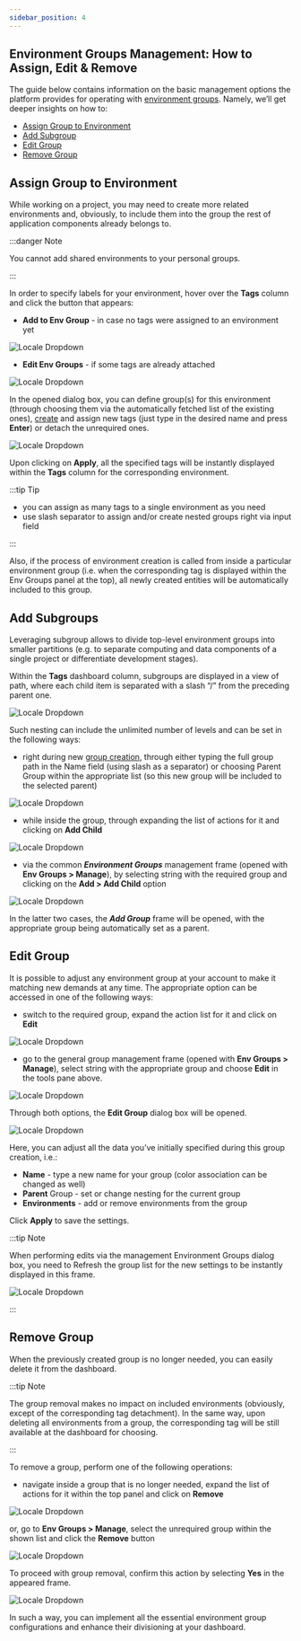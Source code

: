 ```yaml
---
sidebar_position: 4
---
```


## Environment Groups Management: How to Assign, Edit & Remove

The guide below contains information on the basic management options the platform provides for operating with [environment groups](/docs/EnvironmentManagement/Environment%20Groups/Overview). Namely, we’ll get deeper insights on how to:

- [Assign Group to Environment](/docs/EnvironmentManagement/Environment%20Groups/Group%20Management#assign-group-to-environment)
- [Add Subgroup](/docs/EnvironmentManagement/Environment%20Groups/Group%20Management#add-subgroups)
- [Edit Group](/docs/EnvironmentManagement/Environment%20Groups/Group%20Management#edit-group)
- [Remove Group](/docs/EnvironmentManagement/Environment%20Groups/Group%20Management#remove-group)

## Assign Group to Environment

While working on a project, you may need to create more related environments and, obviously, to include them into the group the rest of application components already belongs to.

:::danger Note

You cannot add shared environments to your personal groups.

:::

In order to specify labels for your environment, hover over the **Tags** column and click the button that appears:

- **Add to Env Group** - in case no tags were assigned to an environment yet

<div style={{
    display:'flex',
    justifyContent: 'center',
    margin: '0 0 1rem 0'
}}>

![Locale Dropdown](./img/GroupManagement/01.png)

</div>

- **Edit Env Groups** - if some tags are already attached

<div style={{
    display:'flex',
    justifyContent: 'center',
    margin: '0 0 1rem 0'
}}>

![Locale Dropdown](./img/GroupManagement/02.png)

</div>

In the opened dialog box, you can define group(s) for this environment (through choosing them via the automatically fetched list of the existing ones), [create](/docs/EnvironmentManagement/Environment%20Groups/Group%20Creation) and assign new tags (just type in the desired name and press **Enter**) or detach the unrequired ones.

<div style={{
    display:'flex',
    justifyContent: 'center',
    margin: '0 0 1rem 0'
}}>

![Locale Dropdown](./img/GroupManagement/03.png)

</div>

Upon clicking on **Apply**, all the specified tags will be instantly displayed within the **Tags** column for the corresponding environment.

:::tip Tip

- you can assign as many tags to a single environment as you need
- use slash separator to assign and/or create nested groups right via input field

:::

Also, if the process of environment creation is called from inside a particular environment group (i.e. when the corresponding tag is displayed within the Env Groups panel at the top), all newly created entities will be automatically included to this group.

## Add Subgroups

Leveraging subgroup allows to divide top-level environment groups into smaller partitions (e.g. to separate computing and data components of a single project or differentiate development stages).

Within the **Tags** dashboard column, subgroups are displayed in a view of path, where each child item is separated with a slash “/” from the preceding parent one.

<div style={{
    display:'flex',
    justifyContent: 'center',
    margin: '0 0 1rem 0'
}}>

![Locale Dropdown](./img/GroupManagement/04.png)

</div>

Such nesting can include the unlimited number of levels and can be set in the following ways:

- right during new [group creation](/docs/EnvironmentManagement/Environment%20Groups/Group%20Creation), through either typing the full group path in the Name field (using slash as a separator) or choosing Parent Group within the appropriate list (so this new group will be included to the selected parent)

<div style={{
    display:'flex',
    justifyContent: 'center',
    margin: '0 0 1rem 0'
}}>

![Locale Dropdown](./img/GroupManagement/05.png)

</div>

- while inside the group, through expanding the list of actions for it and clicking on **Add Child**

<div style={{
    display:'flex',
    justifyContent: 'center',
    margin: '0 0 1rem 0'
}}>

![Locale Dropdown](./img/GroupManagement/06.png)

</div>

- via the common **_Environment Groups_** management frame (opened with **Env Groups > Manage**), by selecting string with the required group and clicking on the **Add > Add Child** option

<div style={{
    display:'flex',
    justifyContent: 'center',
    margin: '0 0 1rem 0'
}}>

![Locale Dropdown](./img/GroupManagement/07.png)

</div>

In the latter two cases, the **_Add Group_** frame will be opened, with the appropriate group being automatically set as a parent.

## Edit Group

It is possible to adjust any environment group at your account to make it matching new demands at any time. The appropriate option can be accessed in one of the following ways:

- switch to the required group, expand the action list for it and click on **Edit**

<div style={{
    display:'flex',
    justifyContent: 'center',
    margin: '0 0 1rem 0'
}}>

![Locale Dropdown](./img/GroupManagement/08.png)

</div>

- go to the general group management frame (opened with **Env Groups > Manage**), select string with the appropriate group and choose **Edit** in the tools pane above.

<div style={{
    display:'flex',
    justifyContent: 'center',
    margin: '0 0 1rem 0'
}}>

![Locale Dropdown](./img/GroupManagement/09.png)

</div>

Through both options, the **Edit Group** dialog box will be opened.

<div style={{
    display:'flex',
    justifyContent: 'center',
    margin: '0 0 1rem 0'
}}>

![Locale Dropdown](./img/GroupManagement/10.png)

</div>

Here, you can adjust all the data you’ve initially specified during this group creation, i.e.:

- **Name** - type a new name for your group (color association can be changed as well)
- **Parent** Group - set or change nesting for the current group
- **Environments** - add or remove environments from the group

Click **Apply** to save the settings.

:::tip Note

When performing edits via the management Environment Groups dialog box, you need to Refresh the group list for the new settings to be instantly displayed in this frame.

<div style={{
    display:'flex',
    justifyContent: 'center',
    margin: '0 0 1rem 0'
}}>

![Locale Dropdown](./img/GroupManagement/11.png)

</div>

:::

## Remove Group

When the previously created group is no longer needed, you can easily delete it from the dashboard.

:::tip Note

The group removal makes no impact on included environments (obviously, except of the corresponding tag detachment). In the same way, upon deleting all environments from a group, the corresponding tag will be still available at the dashboard for choosing.

:::

To remove a group, perform one of the following operations:

- navigate inside a group that is no longer needed, expand the list of actions for it within the top panel and click on **Remove**

<div style={{
    display:'flex',
    justifyContent: 'center',
    margin: '0 0 1rem 0'
}}>

![Locale Dropdown](./img/GroupManagement/12.png)

</div>

or, go to **Env Groups > Manage**, select the unrequired group within the shown list and click the **Remove** button

<div style={{
    display:'flex',
    justifyContent: 'center',
    margin: '0 0 1rem 0'
}}>

![Locale Dropdown](./img/GroupManagement/13.png)

</div>

To proceed with group removal, confirm this action by selecting **Yes** in the appeared frame.

<div style={{
    display:'flex',
    justifyContent: 'center',
    margin: '0 0 1rem 0'
}}>

![Locale Dropdown](./img/GroupManagement/14.png)

</div>

In such a way, you can implement all the essential environment group configurations and enhance their divisioning at your dashboard.
